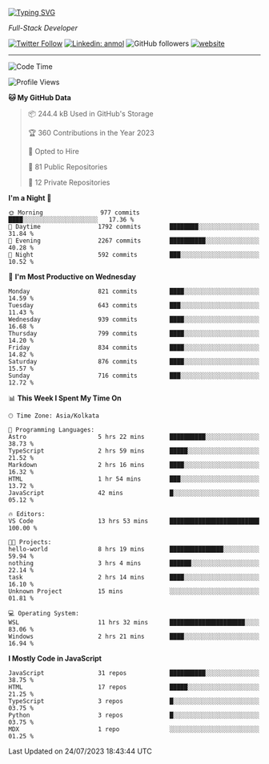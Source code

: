 [![Typing SVG](https://readme-typing-svg.herokuapp.com?lines=HI%2C+I'm+Tonal;I'm+a+Full+Stack+Developer)](https://git.io/typing-svg)

<p><em>Full-Stack Developer</em></p>

[![Twitter Follow](https://img.shields.io/twitter/follow/tonalmathew?style=flat)](https://twitter.com/intent/follow?screen_name=tonalmathew)
[![Linkedin: anmol](https://img.shields.io/badge/tonal-mathew?style=flat-square&logo=Linkedin&logoColor=white&link=https://www.linkedin.com/in/tonal-mathew/)](https://www.linkedin.com/in/tonal-mathew/)
![GitHub followers](https://img.shields.io/github/followers/tonalmathew?label=Follow&style=social)
[![website](https://img.shields.io/badge/Website-46a2f1.svg?&style=flat-square&logo=Google-Chrome&logoColor=white&link=http://tonalmathew.github.io/)](http://tonalmathew.github.io/)

---
<!--START_SECTION:waka-->
![Code Time](http://img.shields.io/badge/Code%20Time-1%2C097%20hrs%2012%20mins-blue)

![Profile Views](http://img.shields.io/badge/Profile%20Views-0-blue)

**🐱 My GitHub Data** 

> 📦 244.4 kB Used in GitHub's Storage 
 > 
> 🏆 360 Contributions in the Year 2023
 > 
> 💼 Opted to Hire
 > 
> 📜 81 Public Repositories 
 > 
> 🔑 12 Private Repositories 
 > 
**I'm a Night 🦉** 

```text
🌞 Morning                977 commits         ████░░░░░░░░░░░░░░░░░░░░░   17.36 % 
🌆 Daytime                1792 commits        ████████░░░░░░░░░░░░░░░░░   31.84 % 
🌃 Evening                2267 commits        ██████████░░░░░░░░░░░░░░░   40.28 % 
🌙 Night                  592 commits         ███░░░░░░░░░░░░░░░░░░░░░░   10.52 % 
```
📅 **I'm Most Productive on Wednesday** 

```text
Monday                   821 commits         ████░░░░░░░░░░░░░░░░░░░░░   14.59 % 
Tuesday                  643 commits         ███░░░░░░░░░░░░░░░░░░░░░░   11.43 % 
Wednesday                939 commits         ████░░░░░░░░░░░░░░░░░░░░░   16.68 % 
Thursday                 799 commits         ████░░░░░░░░░░░░░░░░░░░░░   14.20 % 
Friday                   834 commits         ████░░░░░░░░░░░░░░░░░░░░░   14.82 % 
Saturday                 876 commits         ████░░░░░░░░░░░░░░░░░░░░░   15.57 % 
Sunday                   716 commits         ███░░░░░░░░░░░░░░░░░░░░░░   12.72 % 
```


📊 **This Week I Spent My Time On** 

```text
🕑︎ Time Zone: Asia/Kolkata

💬 Programming Languages: 
Astro                    5 hrs 22 mins       ██████████░░░░░░░░░░░░░░░   38.73 % 
TypeScript               2 hrs 59 mins       █████░░░░░░░░░░░░░░░░░░░░   21.52 % 
Markdown                 2 hrs 16 mins       ████░░░░░░░░░░░░░░░░░░░░░   16.32 % 
HTML                     1 hr 54 mins        ███░░░░░░░░░░░░░░░░░░░░░░   13.72 % 
JavaScript               42 mins             █░░░░░░░░░░░░░░░░░░░░░░░░   05.12 % 

🔥 Editors: 
VS Code                  13 hrs 53 mins      █████████████████████████   100.00 % 

🐱‍💻 Projects: 
hello-world              8 hrs 19 mins       ███████████████░░░░░░░░░░   59.94 % 
nothing                  3 hrs 4 mins        ██████░░░░░░░░░░░░░░░░░░░   22.14 % 
task                     2 hrs 14 mins       ████░░░░░░░░░░░░░░░░░░░░░   16.10 % 
Unknown Project          15 mins             ░░░░░░░░░░░░░░░░░░░░░░░░░   01.81 % 

💻 Operating System: 
WSL                      11 hrs 32 mins      █████████████████████░░░░   83.06 % 
Windows                  2 hrs 21 mins       ████░░░░░░░░░░░░░░░░░░░░░   16.94 % 
```

**I Mostly Code in JavaScript** 

```text
JavaScript               31 repos            ██████████░░░░░░░░░░░░░░░   38.75 % 
HTML                     17 repos            █████░░░░░░░░░░░░░░░░░░░░   21.25 % 
TypeScript               3 repos             █░░░░░░░░░░░░░░░░░░░░░░░░   03.75 % 
Python                   3 repos             █░░░░░░░░░░░░░░░░░░░░░░░░   03.75 % 
MDX                      1 repo              ░░░░░░░░░░░░░░░░░░░░░░░░░   01.25 % 
```




 Last Updated on 24/07/2023 18:43:44 UTC
<!--END_SECTION:waka-->
